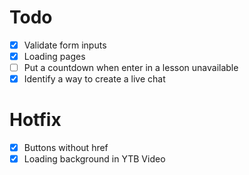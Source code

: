 # Todo

- [X] Validate form inputs
- [X] Loading pages
- [ ] Put a countdown when enter in a lesson unavailable
- [X] Identify a way to create a live chat

# Hotfix

- [X] Buttons without href
- [X] Loading background in YTB Video
